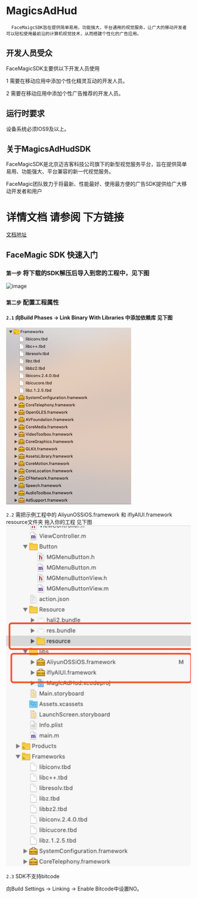 # MagicsAdHud
      FaceMaigcSDK旨在提供简单易用，功能强大，平台通用的视觉服务，让广大的移动开发者可以轻松使用最前沿的计算机视觉技术，从而搭建个性化的广告应用。
      
## 开发人员受众

FaceMagicSDK主要供以下开发人员使用

1 需要在移动应用中添加个性化精灵互动的开发人员。

2 需要在移动应用中添加个性广告推荐的开发人员。

## 运行时要求

设备系统必须IOS9及以上。

## 关于MagicsAdHudSDK

FaceMagicSDK是北京迈吉客科技公司旗下的新型视觉服务平台，旨在提供简单易用、功能强大、平台兼容的新一代视觉服务。

FaceMagic团队致力于将最新、性能最好、使用最方便的广告SDK提供给广大移动开发者和用户

# 详情文档 请参阅 下方链接

[文档地址](https://www.gitbook.com/book/appmagics/facemagic-sdk/details) 

## FaceMagic SDK 快速入门

### `第一步` 将下载的SDK解压后导入到您的工程中，见下图
![image](https://github.com/MagicsSDK/FaceMagic/tree/master/img_folder/图片1.png)

### `第二步` 配置工程属性

#### `2.1` 向Build Phases → Link Binary With Libraries 中添加依赖库 见下图
![image](https://github.com/MagicsSDK/MagicsAdHud/blob/master/image/framework.png)

`2.2` 需把示例工程中的 AliyunOSSiOS.framework 和 iflyAIUI.framework  resource文件夹 拖入你的工程 见下图
![image](https://github.com/MagicsSDK/MagicsAdHud/blob/master/image/21540459928_.pic_hd.jpg)

`2.3` SDK不支持bitcode

向Build Settings → Linking → Enable Bitcode中设置NO。
 
